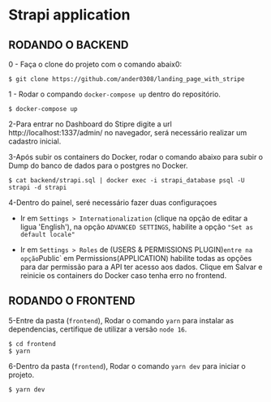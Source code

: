 # Strapi application

## RODANDO O BACKEND

0 - Faça o clone do projeto com o comando abaix0:
```
$ git clone https://github.com/ander0308/landing_page_with_stripe
```

1 - Rodar o compando `docker-compose up` dentro do repositório.
```
$ docker-compose up
```

2-Para entrar no Dashboard do Stipre digite a url http://localhost:1337/admin/ no navegador, será necessário realizar um cadastro inicial.


3-Após subir os containers do Docker, rodar o comando abaixo para subir o Dump do banco de dados para o postgres no Docker.
```
$ cat backend/strapi.sql | docker exec -i strapi_database psql -U strapi -d strapi
```

4-Dentro do painel, seré necessário fazer duas configuraçoes

- Ir em `Settings > Internationalization` (clique na opção de editar a ligua 'English'), na opção `ADVANCED SETTINGS`, habilite a opção `"Set as default locale"`

- Ir em `Settings > Roles` de (USERS & PERMISSIONS PLUGIN)` entre na opção `Public` em Permissions(APPLICATION) habilite todas as opções para dar permissão para a API ter acesso aos dados. Clique em Salvar e reinicie os containers do Docker caso tenha erro no frontend.


## RODANDO O FRONTEND
5-Entre da pasta (`frontend`), Rodar o comando `yarn` para instalar as dependencias, certifique de utilizar a versão `node 16`.
```
$ cd frontend
$ yarn
```

6-Dentro da pasta (`frontend`), Rodar o comando `yarn dev` para iniciar o projeto.
```
$ yarn dev
```
